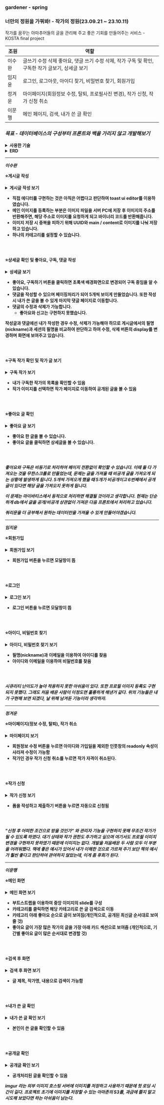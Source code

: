 ### gardener - spring

### 너만의 정원을 가꿔봐! - 작가의 정원(23.09.21 ~ 23.10.11)

작가를 꿈꾸는 아마추어들의 글을 관리해 주고 좋은 기회를 만들어주는 서비스 - KOSTA final project
<br>

| 조원   | 역할                                                                                             |
| ------ | ------------------------------------------------------------------------------------------------ |
| 이수완 | 글쓰기 수정 삭제 좋아요, 댓글 쓰기 수정 삭제, 작가 구독 및 확인, 구독한 작가 글보기, 상세글 보기 |
| 임지윤 | 로그인, 로그아웃, 아이디 찾기, 비밀번호 찾기, 회원가입                                           |
| 정겨운 | 마이페이지(회원정보 수정, 탈퇴, 프로필사진 변경), 작가 신청, 작가 신청 취소                      |
| 이문행 | 메인 페이지, 검색, 내가 쓴 글 확인                                                               |

### <i>목표 - 데이터베이스의 구성부터 프론트와 백을 가리지 않고 개발해보기</i>

<details>
<summary><b>사용한 기술<b></summary>
<img src="https://img.shields.io/badge/Spring-6DB33F?style=for-the-badge&logo=Spring&logoColor=yellow">
<img src="https://img.shields.io/badge/jquery-7DF1E?style=for-the-badge&logo=jquery&logoColor=yellow">
<img src="https://img.shields.io/badge/JavaScript-0769AD?style=for-the-badge&logo=JavaScript&logoColor=yellow">
<img src="https://img.shields.io/badge/Oracle-F80000?style=for-the-badge&logo=Oracle&logoColor=yellow">
<img src="https://img.shields.io/badge/Bootstrap-7952B3?style=for-the-badge&logo=Bootstrap&logoColor=yellow">
<img src="https://img.shields.io/badge/Github-181717?style=for-the-badge&logo=Gitgub&logoColor=yellow">

이 외에 뱃지로 없는 슬픈 JSP, Mybatis

</details>

<details>
<summary>ERD</summary>
<img src="https://github.com/dev-swansea/gardener-spring/assets/79567992/7a7f67c7-bddd-469e-842e-e810bd2f586c">
</details>

---

<i>이수완</i>

⭐<b>게시글 작성</b>

<details>
<summary>게시글 작성 보기</summary>
<img src="https://github.com/dev-swansea/gardener-spring/assets/79567992/a7a0c610-a204-4dc9-bd1f-1c00473bb05b" height="500">
</details>

- 직접 에디터를 구현하는 것은 아직은 어렵다고 판단하여 toast ui editor를 이용하였습니다. <br>
- 메인 이미지를 등록하는 부분은 이미지 파일을 서버 PC에 저장 후 이미지의 주소를 반환해주면, 해당 주소로 이미지를 요청하게 되고 바이너리 코드를 반환해줍니다. <br>
- 이미지 저장 시 중복을 피하기 위해 UUID와 main / content로 이미지를 나눠 저장하고 있습니다. <br>
- 하나의 카테고리를 설정할 수 있습니다.

<br>
<br>

⭐<b>상세글 확인 및 좋아요, 구독, 댓글 작성</b>

<details>
<summary>상세글 보기</summary>
<img height=500 src="https://github.com/dev-swansea/gardener-spring/assets/79567992/3332afa7-c0ae-4892-be8b-999ce347e160"></details>

- 좋아요, 구독하기 버튼을 클릭하면 초록색 배경화면으로 변경되어 구독 중임을 알 수 있습니다. <br>
- 댓글을 작성할 수 있으며 페이징처리가 되어 5개씩 보이게 만들었습니다. 또한 작성 시 내가 쓴 글을 볼 수 있게 마지막 댓글 페이지로 이동합니다. <br>
- 댓글의 수정과 삭제가 가능합니다. <br>
    - 좋아요와 신고는 구현하지 못했습니다. <br>
    
작성글과 댓글에선 내가 작성한 경우 수정, 삭제가 가능해야 하므로 게시글에서의 필명(nickname)과 세션의 필명을 비교하여 판단하고 하여 수정, 삭제 버튼의 display를 변경하며 화면에 보여주고 있습니다. <br>

<br>
<br>

⭐<b>구독 작가 확인 및 작가 글 보기</b>

<details>
<summary>구독 작가 보기</summary>
<img height=500 src="https://github.com/dev-swansea/gardener-spring/assets/79567992/d10a070a-4899-461f-b439-038b007d5abb">
<img height=500 src="https://github.com/dev-swansea/gardener-spring/assets/79567992/905b826d-31c2-4f8d-88cd-f3e7fec0ba6a">
</details>

- 내가 구독한 작가의 목록을 확인할 수 있음
- 작가 이미지를 선택하면 작가 페이지로 이동하여 공개된 글을 볼 수 있음

<br>
<br>

⭐<b>좋아요 글 확인</b>

<details>
<summary>좋아요 글 보기</summary>
<img height=500 src="https://github.com/dev-swansea/gardener-spring/assets/79567992/e6c505c4-c13c-4aad-a0f6-b62a839148a8">
</details>

- 좋아요 한 글을 볼 수 있습니다. <br>
- 좋아요 글을 클릭하면 상세글을 볼 수 있습니다. <br>

<br>
<br>

<i>좋아요와 구독은 비동기로 처리하여 페이지 전환없이 확인할 수 있습니다. 이때 둘 다 가져오는 것을 무한스크롤로 만들었는데, 문제는 글을 가져올 때 비공개 글을 가져오게 되는 상황에 발생하게 됩니다. 5개씩 가져오게 했을 때 5개가 비공개이고 6번째에서 공개글이 있다면 해당 글을 가져오지 못하게 됩니다.  <br>

이 문제는 마이바티스에서 동적으로 처리하면 해결될 것이라고 생각합니다. 현재는 단순하게 db에서 글을 공개/비공개 상관없이 가져온 다음 프론트에서 처리하고 있습니다. <br>

쿼리문을 더 공부해서 원하는 데이터만을 가져올 수 있게 만들어야겠습니다.</i> <br>

---

<i>임지윤</i>

⭐<b>회원가입</b>

<details>
<summary>회원가입 보기</summary>
<img height=500 src="https://github.com/dev-swansea/gardener-spring/assets/79567992/3a7b21e4-97ec-4aeb-b843-5a4e063a9763">
</details>

- 회원가입 버튼을 누르면 모달창이 뜸

<br>
<br>

⭐<b>로그인</b>

<details>
<summary>로그인 보기</summary>
<img height=500 src="https://github.com/dev-swansea/gardener-spring/assets/79567992/fbc05b54-582d-4789-9143-7ef971d4ff7f">
</details>

- 로그인 버튼을 누르면 모달창이 뜸

<br>
<br>

⭐<b>아이디, 비밀번호 찾기</b>

<details>
<summary>아이디, 비밀번호 찾기 보기</summary>
<img height=500 src="https://github.com/dev-swansea/gardener-spring/assets/79567992/92b7fa4c-456e-48a1-a06c-65c7e6e4ad83">
<img height=500 src="https://github.com/dev-swansea/gardener-spring/assets/79567992/b4027bca-1387-41fd-817f-a8d612e211ba">
</details>

- 필명(nickname)과 이메일을 이용하여 아이디를 찾음
- 아이디와 이메일을 이용하여 비밀번호를 찾음

<br>
<br>

<i>시큐리티 난이도가 높아 적용하지 못한 아쉬움이 있다. 또한 프로필 이미지 등록도 구현되지 못했다. 그래도 처음 배운 사람이 이정도면 훌륭하게 해낸거 같다. 위의 기능들은 내가 구현해 보면 되겠다, 날 위해 남겨둔 기능이라 생각하자.</i>

---

<i>정겨운</i>

⭐<b>마이페이지(정보 수정, 탈퇴), 작가 취소</b>

<details>
<summary>마이페이지 보기</summary>
<img height=500 src="https://github.com/dev-swansea/gardener-spring/assets/79567992/b933cedb-8130-45e6-a5d4-119952240856">
</details>

- 회원정보 수정 버튼을 누르면 아이디와 가입일을 제외한 인풋창의 readonly 속성이 사라져 수정이 가능함
- 작가인 경우 작가 신청 취소를 누르면 작가 자격이 취소된다.

<br>
<br>

⭐<b>작가 신청</b>

<details>
<summary>작가 신청 보기</summary>
<img height=500 src="https://github.com/dev-swansea/gardener-spring/assets/79567992/3701b63d-1a58-4a3f-b53a-c03b1b59ece5">
</details>

- 폼을 작성하고 제출하기 버튼을 누르면 자동으로 신청됨

<br>
<br>

<i>"신청 후 어떠한 조건으로 받을 것인가" 와 관리자 기능을 구현하지 못해 무조건 작가가 될 수 있도록 하였다. 대기 상태와 작가 권한도 추가하고 싶으며 여기서도 프로필 이미지 변경을 구현하지 못하였기 때문에 이미지는 없다.
개발을 처음배운 두 사람 모두 이 부분을 어려워했다. 책에 좋은 예시가 있어서 내가 이해한 것으로 가르쳐 주기 보단 책의 예시가 훨씬 좋다고 판단하여 관여하지 않았는데, 이게 좀 후회가 된다.</i>

---

<i>이문행</i>

⭐<b>메인 화면</b>

<details>
<summary>메인 화면 보기</summary>
<img src="https://github.com/dev-swansea/gardener-spring/assets/79567992/fc747d0e-0350-4b3d-ae74-3f77053310e2"  height="500px">
</details>

- 부트스트랩을 이용하여 중앙 이미지의 slide를 구성 <br>
- 카테고리를 클릭하면 해당 카테고리로 쓴 글 검색으로 이동 <br>
- 카테고리 아래 좋아요 순으로 글이 보여짐(개인적으로, 공개된 최신글 순서대로 보여줄 것) <br>
- 좋아요 글이 가장 많은 작가의 글을 가장 아래 카드 섹션으로 보여줌 (개인적으로, 기간별 좋아요 글이 많은 순서대로 변경할 것)

<br>
<br>

⭐<b>검색 후 화면</b>

<details>
<summary>검색 후 화면 보기</summary>
<img height="500" alt="검색" src="https://github.com/dev-swansea/gardener-spring/assets/79567992/f514139f-ddcd-4d01-ab15-ee0d52697be2">
</details>

- 글 제목, 작가명, 내용으로 검색이 가능함

<br>
<br>

⭐<b>내가 쓴 글 확인</b>

<details>
<summary>내가 쓴 글 확인 보기</summary>
<img height="500" alt="내가 쓴 글" src="https://github.com/dev-swansea/gardener-spring/assets/79567992/93206bce-c9dc-4696-b3d2-8aba7d99b063">
</details>

- 본인이 쓴 글을 확인할 수 있음

<br>
<br>

⭐<b>공개글 확인</b>

<details>
<summary>공개글 확인 보기</summary>
<img height="500" alt="공개글 보기" src="https://github.com/dev-swansea/gardener-spring/assets/79567992/4b9fd983-b704-41e9-a84d-30e9e26ccc30">
</details>

- 공개처리된 글을 확인할 수 있음

<i>imgur 라는 외부 이미지 호스팅 서버에 이미지를 저장하고 사용하기 때문에 첫 로딩 시간이 길다. 프로젝트 초기에 이미지를 저장할 수 있는 아마존의 S3를, 과금에 쫄지 말고 시도해 보았다면 하는 아쉬움이 남는다.</i>
